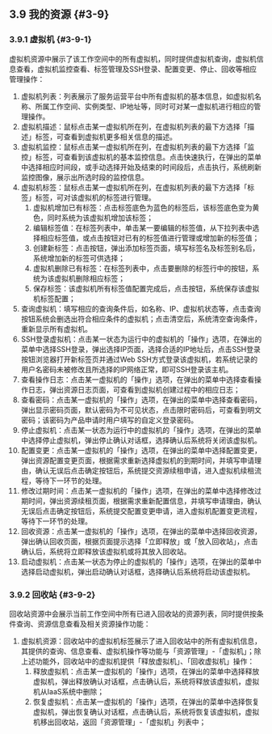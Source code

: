 ## 3.9 我的资源 {#3-9}

### 3.9.1 虚拟机 {#3-9-1}

虚拟机资源中展示了该工作空间中的所有虚拟机，同时提供虚拟机查询，虚拟机信息查看，虚拟机监控查看、标签管理及SSH登录、配置变更、停止、回收等相应管理操作：

1.  虚拟机列表：列表展示了服务运营平台中所有虚拟机的基本信息，如虚拟机名称、所属工作空间、实例类型、IP地址等，同时可对某一虚拟机进行相应的管理操作。
2.  虚拟机描述：鼠标点击某一虚拟机所在列，在虚拟机列表的最下方选择「描述」标签，可查看到虚拟机更多相关信息的描述。
3.  虚拟机监控：鼠标点击某一虚拟机所在列，在虚拟机列表的最下方选择「监控」标签，可查看到该虚拟机的基本监控信息。点击快速执行，在弹出的菜单中选择相应时间段，或手动选择开始及结束的时间段后，点击执行，系统刷新监控图像，展示出所选时段的监控信息。
4.  虚拟机标签：鼠标点击某一虚拟机所在列，在虚拟机列表的最下方选择「标签」标签，可对该虚拟机的标签进行管理。
    1.  虚拟机增加已有标签：点击标签底色为蓝色的标签后，该标签底色变为黄色，同时系统为该虚拟机增加该标签；
    2.  编辑标签值：在标签列表中，单击某一要编辑的标签值，从下拉列表中选择相应标签值，或点击按钮对已有的标签值进行管理或增加新的标签值；
    3.  创建新标签：点击按钮，弹出添加标签页面，填写标签名及标签别名后，系统增加新的标签可供选择；
    4.  虚拟机删除已有标签：在标签列表中，点击要删除的标签行中的按钮，系统为该虚拟机删除相应标签；
    5.  保存标签：该虚拟机所有标签值配置完成后，点击按钮，系统保存该虚拟机标签配置；
5.  查询虚拟机：填写相应的查询条件后，如名称、IP、虚拟机状态等，点击查询按钮系统会删选出符合相应条件的虚拟机；点击清空后，系统清空查询条件，重新显示所有虚拟机。
6.  SSH登录虚拟机：点击某一状态为运行中的虚拟机的「操作」选项，在弹出的菜单中选择SSH登录，弹出选择IP页面，选择合适的IP地址后，点击SSH登录按钮浏览器打开新标签页并通过Web SSH方式登录该虚拟机，若系统记录的用户名密码未被修改且所选择的IP网络正常，即可SSH登录该主机。
7.  查看操作日志：点击某一虚拟机的「操作」选项，在弹出的菜单中选择查看操作日志，弹出资源日志页面，可查看到虚拟机创建过程中的相应日志；
8.  查看密码：点击某一虚拟机的「操作」选项，在弹出的菜单中选择查看密码，弹出显示密码页面，默认密码为不可见状态，点击限时密码后，可查看到明文密码；该密码为产品申请时用户填写的自定义登录密码。
9.  停止虚拟机：点击某一状态为运行中的虚拟机的「操作」选项，在弹出的菜单中选择停止虚拟机，弹出停止确认对话框，选择确认后系统将关闭该虚拟机。
10.  配置变更：点击某一虚拟机的「操作」选项，在弹出的菜单中选择配置变更，弹出资源配置变更页面，根据需求重新选择虚拟机的到期时间，并填写申请理由，确认无误后点击确定按钮后，系统提交资源续租申请，进入虚拟机续租流程，等待下一环节的处理。
11.  修改过期时间：点击某一虚拟机的「操作」选项，在弹出的菜单中选择修改过期时间，弹出资源续租页面，根据需求重新配置信息，并填写申请理由，确认无误后点击确定按钮后，系统提交配置变更申请，进入虚拟机配置变更流程，等待下一环节的处理。
12.  回收资源：点击某一虚拟机的「操作」选项，在弹出的菜单中选择回收资源，弹出确认回收页面，根据页面提示选择「立即释放」或「放入回收站」，点击确认后，系统将立即释放该虚拟机或将其放入回收站。
13.  启动虚拟机：点击某一状态为停止的虚拟机的「操作」选项，在弹出的菜单中选择启动虚拟机，弹出启动确认对话框，选择确认后系统将启动该虚拟机。

### 3.9.2 回收站 {#3-9-2}

回收站资源中会展示当前工作空间中所有已进入回收站的资源列表，同时提供按条件查询、资源信息查看及相关资源操作功能：

1.  虚拟机资源：回收站中的虚拟机标签展示了进入回收站中的所有虚拟机信息，其提供的查询、信息查看、虚拟机操作等功能与「资源管理」-「虚拟机」；除上述功能外，回收站中的虚拟机提供「释放虚拟机」、「回收虚拟机」操作：
    1.  释放虚拟机：点击某一虚拟机的「操作」选项，在弹出的菜单中选择释放虚拟机，弹出释放确认对话框，点击确认后，系统将释放该虚拟机，虚拟机从IaaS系统中删除；
    2.  恢复虚拟机：点击某一虚拟机的「操作」选项，在弹出的菜单中选择恢复虚拟机，弹出恢复确认对话框，点击确认后，系统将恢复该虚拟机，虚拟机移出回收站，返回「资源管理」-「虚拟机」列表中；